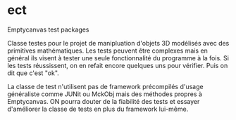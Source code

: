 # ect
Emptycanvas test packages

Classe testes pour le projet de manipluation d'objets 3D modélisés avec des primitives mathématiques.
Les tests peuvent être complexes mais en général ils visent à tester une seule fonctionnalité du programme à la fois.
Si les tests réussissent, on en refait encore quelques uns pour vérifier. Puis on dit que c'est "ok".

La classe de test n'utilisent pas de framework précompilés d'usage généraliste comme JUNit ou MckObj 
mais des méthodes propres à Emptycanvas. ON pourra douter de la fiabilité des tests et essayer d'améliorer 
la classe de tests en plus du framework lui-même.

